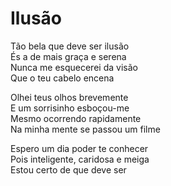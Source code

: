 <!-- pt :: Ilusão :: 2025-01-28 14:24:00 -->

# Ilusão

Tão bela que deve ser ilusão  
És a de mais graça e serena  
Nunca me esquecerei da visão  
Que o teu cabelo encena  

Olhei teus olhos brevemente  
E um sorrisinho esboçou-me  
Mesmo ocorrendo rapidamente  
Na minha mente se passou um filme  

Espero um dia poder te conhecer  
Pois inteligente, caridosa e meiga  
Estou certo de que deve ser  
